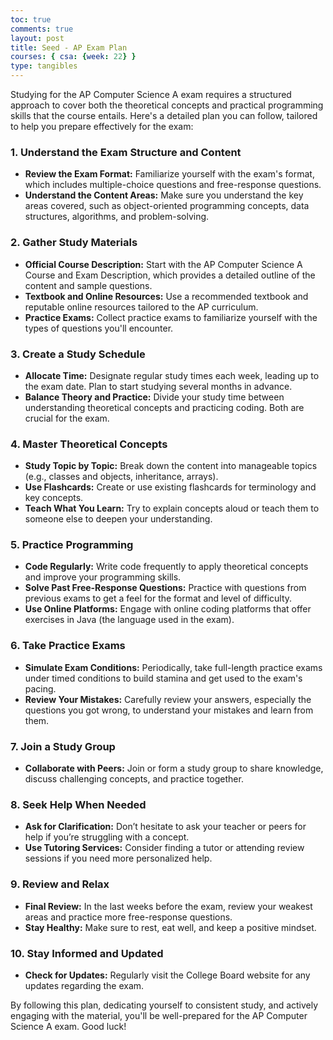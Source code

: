 ```yaml
---
toc: true
comments: true
layout: post
title: Seed - AP Exam Plan
courses: { csa: {week: 22} }
type: tangibles
---
```


Studying for the AP Computer Science A exam requires a structured approach to cover both the theoretical concepts and practical programming skills that the course entails. Here's a detailed plan you can follow, tailored to help you prepare effectively for the exam:

### 1. Understand the Exam Structure and Content
- **Review the Exam Format:** Familiarize yourself with the exam's format, which includes multiple-choice questions and free-response questions.
- **Understand the Content Areas:** Make sure you understand the key areas covered, such as object-oriented programming concepts, data structures, algorithms, and problem-solving.

### 2. Gather Study Materials
- **Official Course Description:** Start with the AP Computer Science A Course and Exam Description, which provides a detailed outline of the content and sample questions.
- **Textbook and Online Resources:** Use a recommended textbook and reputable online resources tailored to the AP curriculum.
- **Practice Exams:** Collect practice exams to familiarize yourself with the types of questions you'll encounter.

### 3. Create a Study Schedule
- **Allocate Time:** Designate regular study times each week, leading up to the exam date. Plan to start studying several months in advance.
- **Balance Theory and Practice:** Divide your study time between understanding theoretical concepts and practicing coding. Both are crucial for the exam.

### 4. Master Theoretical Concepts
- **Study Topic by Topic:** Break down the content into manageable topics (e.g., classes and objects, inheritance, arrays).
- **Use Flashcards:** Create or use existing flashcards for terminology and key concepts.
- **Teach What You Learn:** Try to explain concepts aloud or teach them to someone else to deepen your understanding.

### 5. Practice Programming
- **Code Regularly:** Write code frequently to apply theoretical concepts and improve your programming skills.
- **Solve Past Free-Response Questions:** Practice with questions from previous exams to get a feel for the format and level of difficulty.
- **Use Online Platforms:** Engage with online coding platforms that offer exercises in Java (the language used in the exam).

### 6. Take Practice Exams
- **Simulate Exam Conditions:** Periodically, take full-length practice exams under timed conditions to build stamina and get used to the exam's pacing.
- **Review Your Mistakes:** Carefully review your answers, especially the questions you got wrong, to understand your mistakes and learn from them.

### 7. Join a Study Group
- **Collaborate with Peers:** Join or form a study group to share knowledge, discuss challenging concepts, and practice together.

### 8. Seek Help When Needed
- **Ask for Clarification:** Don’t hesitate to ask your teacher or peers for help if you’re struggling with a concept.
- **Use Tutoring Services:** Consider finding a tutor or attending review sessions if you need more personalized help.

### 9. Review and Relax
- **Final Review:** In the last weeks before the exam, review your weakest areas and practice more free-response questions.
- **Stay Healthy:** Make sure to rest, eat well, and keep a positive mindset.

### 10. Stay Informed and Updated
- **Check for Updates:** Regularly visit the College Board website for any updates regarding the exam.

By following this plan, dedicating yourself to consistent study, and actively engaging with the material, you'll be well-prepared for the AP Computer Science A exam. Good luck!